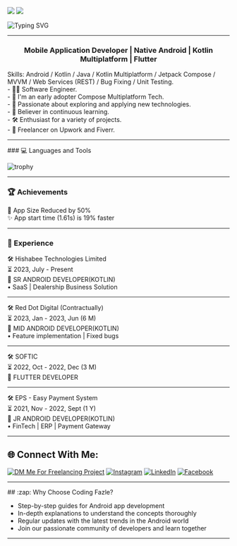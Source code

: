 
![](https://komarev.com/ghpvc/?username=piashcse&color=brightgreen&style=flat)
![](https://komarev.com/ghpvc/?username=srabbijan&color=brightgreen&style=flat)
<!--# আস-সালামু 'আলাইকুম, I'm Fazle Rabbi!-->
![Typing SVG](https://readme-typing-svg.demolab.com/?font=Rubik+Mono+One&size=38&pause=1000&color=03FA6EFF&center=true&vCenter=true&repeat=false&random=false&width=1024&height=100&lines=%E0%A6%86%E0%A6%B8-%E0%A6%B8%E0%A6%BE%E0%A6%B2%E0%A6%BE%E0%A6%AE%E0%A7%81%20%E0%A6%86%E0%A6%B2%E0%A6%BE%E0%A6%87%E0%A6%95%E0%A7%81%E0%A6%AE%2C+I%27m+Fazle%20Rabbi!)
<hr>
<h3 align="center">Mobile Application Developer | Native Android | Kotlin Multiplatform | Flutter</h3>
<!-- <img align='right' src="https://media.giphy.com/media/M9gbBd9nbDrOTu1Mqx/giphy.gif" width="230"> -->
<!-- <img align='right' src="https://i.pinimg.com/originals/e8/f4/53/e8f453469a3ec97ecd354df465d73913.gif"> -->
Skills: Android / Kotlin / Java / Kotlin Multiplatform / Jetpack Compose / MVVM / Web Services (REST) / Bug Fixing / Unit Testing.
<br />
- 👨‍💻 Software Engineer.
<br />
- 🌱 I'm an early adopter Compose Multiplatform Tech.
<br />
- 🚀 Passionate about exploring and applying new technologies.
<br />
- 📖 Believer in continuous learning.
<br />
- 🛠️ Enthusiast for a variety of projects.
<br />
- 💼 Freelancer on Upwork and Fiverr.
<hr>
### 💻 Languages and Tools

![trophy](https://skillicons.dev/icons?i=androidstudio,idea,kotlin,java,firebase,mongodb,gradle,figma,vscode,spring,git,github,gitlab,postman,stackoverflow&perline=18)
<hr>

### 🏆 Achievements
📱 App Size Reduced by 50% 
<br />
✨ App start time (1.61s) is 19% faster
<hr>

### 🚀 Experience
🛠️ Hishabee Technologies Limited
<br />
⏳ 2023, July - Present
<br />
📍 SR ANDROID DEVELOPER(KOTLIN)
<br />
• SaaS | Dealership Business Solution
<hr>
🛠️ Red Dot Digital (Contractually)
<br />
⏳ 2023, Jan - 2023, Jun (6 M)
<br />
📍 MID ANDROID DEVELOPER(KOTLIN)
<br />
• Feature implementation | Fixed bugs
<hr>
🛠️ SOFTIC
<br />
⏳ 2022, Oct - 2022, Dec (3 M)
<br />
📍 FLUTTER DEVELOPER
<hr>
🛠️ EPS - Easy Payment System
<br />
⏳ 2021, Nov - 2022, Sept (1 Y)
<br />
📍 JR ANDROID DEVELOPER(KOTLIN)
<br />
• FinTech | ERP | Payment Gateway
<hr>

## 🌐 Connect With Me:
[![DM Me For Freelancing Project](https://img.shields.io/badge/Email-24A1DE?style=for-the-badge&logo=gmail)](mailto:srabbijan@gmail.com) [![Instagram](https://img.shields.io/badge/Instagram-E4405F?style=for-the-badge&logo=instagram&logoColor=white)](https://instagram.com/srabbijan) [![LinkedIn](https://img.shields.io/badge/LinkedIn-0077B5?style=for-the-badge&logo=linkedin&logoColor=white)](https://www.linkedin.com/in/srabbijan)
[![Facebook](https://img.shields.io/badge/Facebook-1877F2?style=for-the-badge&logo=facebook&logoColor=white)](https://www.facebook.com/srabbijan) 

<hr>
## :zap: Why Choose Coding Fazle?

- Step-by-step guides for Android app development
- In-depth explanations to understand the concepts thoroughly
- Regular updates with the latest trends in the Android world
- Join our passionate community of developers and learn together
<hr>
